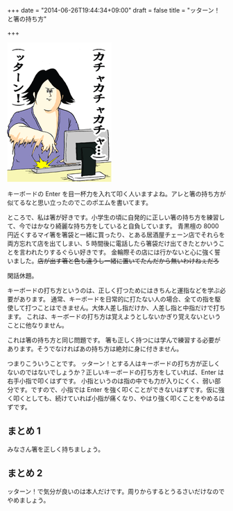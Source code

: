 +++
date = "2014-06-26T19:44:34+09:00"
draft = false
title = "ッターン！と箸の持ち方"

+++

![20100218_1708335.gif](/image/ac81835c-3ec9-570e-bd3d-f6ef7bba97db.gif)

キーボードの Enter を目一杯力を入れて叩く人いますよね。アレと箸の持ち方が似てるなと思い立ったのでこのポエムを書いてます。

ところで、私は箸が好きです。小学生の頃に自発的に正しい箸の持ち方を練習して、今ではかなり綺麗な持ち方をしていると自負しています。
青黒檀の 8000 円近くするマイ箸を箸袋と一緒に買ったり、とある居酒屋チェーン店でそれらを両方忘れて店を出てしまい、5 時間後に電話したら箸袋だけ出てきたとかいうことを言われたりするぐらい好きです。
金輪際その店には行かないと心に強く誓いました。<s>店が出す箸と色も違うし一緒に置いてたんだから無いわけねぇだろ</s>

閑話休題。

キーボードの打ち方というのは、正しく打つためにはきちんと運指などを学ぶ必要があります。
通常、キーボードを日常的に打たない人の場合、全ての指を駆使して打つことはできません。大体人差し指だけか、人差し指と中指だけで打ちます。
これは、キーボードの打ち方は覚えようとしないかぎり覚えないということに他なりません。

これは箸の持ち方と同じ問題です。
箸も正しく持つには学んで練習する必要があります。そうでなければあの持ち方は絶対に身に付きません。

つまりこういうことです。
ッターン！とする人はキーボードの打ち方が正しくないのではないでしょうか？正しいキーボードの打ち方をしていれば、Enter は右手小指で叩くはずです。
小指というのは指の中でも力が入りにくく、弱い部分です。ですので、小指では Enter を強く叩くことができないはずです。仮に強く叩くとしても、続けていれば小指が痛くなり、やはり強く叩くことをやめるはずです。

## まとめ 1

みなさん箸を正しく持ちましょう。

## まとめ 2

ッターン！で気分が良いのは本人だけです。周りからするとうるさいだけなのでやめましょう。
